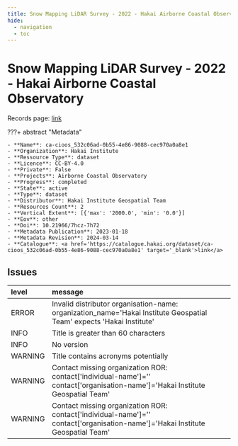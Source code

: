 ```yaml
---
title: Snow Mapping LiDAR Survey - 2022 - Hakai Airborne Coastal Observatory
hide:
  - navigation
  - toc
---
```


# Snow Mapping LiDAR Survey - 2022 - Hakai Airborne Coastal Observatory

Records page: <a href='https://catalogue.hakai.org/dataset/ca-cioos_532c06ad-0b55-4e86-9088-cec970a0a8e1' target='_blank'>link</a>

???+ abstract "Metadata"

    - **Name**: ca-cioos_532c06ad-0b55-4e86-9088-cec970a0a8e1 
    - **Organization**: Hakai Institute 
    - **Ressource Type**: dataset 
    - **Licence**: CC-BY-4.0 
    - **Private**: False 
    - **Projects**: Airborne Coastal Observatory 
    - **Progress**: completed 
    - **State**: active 
    - **Type**: dataset 
    - **Distributor**: Hakai Institute Geospatial Team 
    - **Resources Count**: 2 
    - **Vertical Extent**: [{'max': '2000.0', 'min': '0.0'}] 
    - **Eov**: other 
    - **Doi**: 10.21966/7hcz-7h72 
    - **Metadata Publication**: 2023-01-18 
    - **Metadata Revision**: 2024-03-14 
    - **Catalogue**: <a href='https://catalogue.hakai.org/dataset/ca-cioos_532c06ad-0b55-4e86-9088-cec970a0a8e1' target='_blank'>link</a> 

<div id='map'></div>




## Issues
| level   | message                                                                                                                         |
|:--------|:--------------------------------------------------------------------------------------------------------------------------------|
| ERROR   | Invalid distributor organisation-name: organization_name='Hakai Institute Geospatial Team' expects 'Hakai Institute'            |
| INFO    | Title is greater than 60 characters                                                                                             |
| INFO    | No version                                                                                                                      |
| WARNING | Title contains acronyms potentially                                                                                             |
| WARNING | Contact missing organization ROR:  contact['individual-name']='' contact['organisation-name']='Hakai Institute Geospatial Team' |
| WARNING | Contact missing organization ROR:  contact['individual-name']='' contact['organisation-name']='Hakai Institute Geospatial Team' |


<script>
   document.addEventListener("DOMContentLoaded", function() {
    var map = L.map('map').setView([51.505, -125.09], 5);
    L.tileLayer('https://tile.openstreetmap.org/{z}/{x}/{y}.png', {
        maxZoom: 19,
        attribution: '&copy; <a href="http://www.openstreetmap.org/copyright">OpenStreetMap</a>'
    }).addTo(map);
    var geojsonFeature = {
        "type": "Feature",
        "properties": {
            "name" : "Snow Mapping LiDAR Survey - 2022 - Hakai Airborne Coastal Observatory"
        },
        "geometry": {'type': 'Polygon', 'coordinates': [[[-126.8, 48.94], [-122.5, 48.94], [-122.5, 50.49], [-126.8, 50.49], [-126.8, 48.94]]]}
    }
    L.geoJSON(geojsonFeature).addTo(map);
   })
</script>